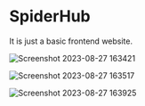 # SpiderHub
It is  just a basic frontend website.

![Screenshot 2023-08-27 163421](https://github.com/Yash9891/SpiderHub/assets/122812129/2f41402d-e0d8-45e3-bcf2-e1caaef37b00)

![Screenshot 2023-08-27 163517](https://github.com/Yash9891/SpiderHub/assets/122812129/4bc7878c-dca9-4f66-a0bb-a612c68d2865)

![Screenshot 2023-08-27 163925](https://github.com/Yash9891/SpiderHub/assets/122812129/272c95a5-f1d5-46b4-9c10-5abdeff48263)
 
